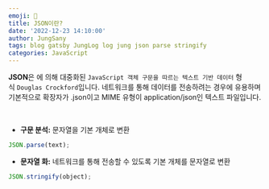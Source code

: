 ```yaml
---
emoji: 📃
title: JSON이란?
date: '2022-12-23 14:10:00'
author: JungSany
tags: blog gatsby JungLog log jung json parse stringify
categories: JavaScript
---
```


**JSON**은 에 의해 대중화된 `JavaScript 객체 구문을 따르는 텍스트 기반 데이터` 형식 `Douglas Crockford`입니다. 네트워크를 통해 데이터를 전송하려는 경우에 유용하며 기본적으로 확장자가 .json이고 MIME 유형이 application/json인 텍스트 파일입니다.

<br/>

- **구문 분석:** 문자열을 기본 개체로 변환

```jsx
JSON.parse(text);
```

- **문자열 화:** 네트워크를 통해 전송할 수 있도록 기본 개체를 문자열로 변환

```jsx
JSON.stringify(object);
```

<br/>

```toc

```
